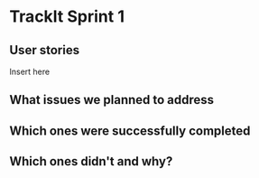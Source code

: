 # TrackIt Sprint 1
## User stories
Insert here

## What issues we planned to address

## Which ones were successfully completed

## Which ones didn't and why?
